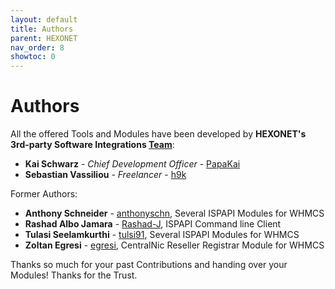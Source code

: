 ```yaml
---
layout: default
title: Authors
parent: HEXONET
nav_order: 8
showtoc: 0
---
```


# Authors

All the offered Tools and Modules have been developed by **HEXONET's 3rd-party Software Integrations [Team](//github.com/orgs/hexonet/teams/hexonet-middleware-team/members)**:

- **Kai Schwarz** - _Chief Development Officer_ - [PapaKai](//github.com/papakai)
- **Sebastian Vassiliou** - _Freelancer_ - [h9k](//github.com/h9k)

Former Authors:

- **Anthony Schneider** - [anthonyschn](//github.com/anthonyschn), Several ISPAPI Modules for WHMCS
- **Rashad Albo Jamara** - [Rashad-J](//github.com/rashad-j), ISPAPI Command line Client
- **Tulasi Seelamkurthi** - [tulsi91](//github.com/tulsi91), Several ISPAPI Modules for WHMCS
- **Zoltan Egresi** - [egresi](//github.com/egresi), CentralNic Reseller Registrar Module for WHMCS

Thanks so much for your past Contributions and handing over your Modules! Thanks for the Trust.
